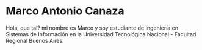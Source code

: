 # Marco Antonio Canaza

Hola, que tal? mi nombre es Marco y soy estudiante de Ingeniería en Sistemas de
Información en la Universidad Tecnológica Nacional - Facultad Regional Buenos
Aires.
